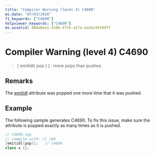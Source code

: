 ```yaml
---
title: "Compiler Warning (level 4) C4690"
ms.date: "07/03/2018"
f1_keywords: ["C4690"]
helpviewer_keywords: ["C4690"]
ms.assetid: 080a0ea1-458b-477b-a37a-4a34c94709ff
---
```

# Compiler Warning (level 4) C4690

> \[ emitidl( pop ) ] : more pops than pushes

## Remarks

The [emitidl](../../windows/attributes/emitidl.md) attribute was popped one more time that it was pushed.

## Example

The following sample generates C4690. To fix this issue, make sure the attribute is popped exactly as many times as it is pushed.

```cpp
// C4690.cpp
// compile with: /c /W4
[emitidl(pop)];   // C4690
class x {};
```